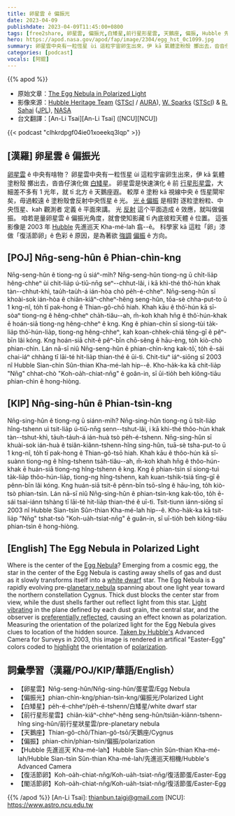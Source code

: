 ```yaml
---
title: 卵星雲 ê 偏振光
date: 2023-04-09
publishdate: 2023-04-09T11:45:00+0800
tags: [free2share, 卵星雲, 偏振光,白矮星,前行星形星雲, 天鵝座, 偏振, Hubble 先進巡天 Kha-mé-lah, 復活節卵, 閣活節卵]
hero: https://apod.nasa.gov/apod/fap/image/2304/egg_hst_0c1099.jpg
summary: 卵星雲中央有一粒恆星 ùi 這粒宇宙卵生出來，伊 kā 氣體塗粉殼 擲出去，沓沓仔演化做白矮星。
categories: [podcast]
vocals: [阿錕]
---
```


{{% apod %}}

- 原始文章：[The Egg Nebula in Polarized Light](https://apod.nasa.gov/apod/ap230409.html)
- 影像來源：[Hubble Heritage Team](http://heritage.stsci.edu/public/commonpages/hhp.html) ([STScI](http://www.stsci.edu/) / [AURA](http://www.aura-astronomy.org/)), [W. Sparks](http://heritage.stsci.edu/2003/09/bio/bio_sparks.html) ([STScI](http://www.stsci.edu/)) & [R. Sahai](http://heritage.stsci.edu/2003/09/bio/bio_sahai.html) ([JPL](http://www.jpl.nasa.gov/)), [NASA](http://www.nasa.gov/)
- 台文翻譯：[An-Li Tsai][An-Li Tsai] ([NCU][NCU])

{{< podcast "clhkrdpgf04ie01xoeekq3lqp" >}}

## [漢羅] 卵星雲 ê 偏振光
[卵星雲][Egg Nebula] ê 中央有啥物？
卵星雲中央有一粒恆星 ùi 這粒宇宙卵生出來，伊 kā 氣體塗粉殼 擲出去，沓沓仔演化做 [白矮星][white dwarf]。
卵星雲是快速演化 ê 前 [行星形星雲][planetary nebula]，大細差不多有 1 光年，就 tī 北方 ê 天鵝座遐。
較厚 ê 塗粉 kā 視線中央 ê 恆星閘牢矣，毋過較遠 ê 塗粉殼會反射中央恆星 ê 光。
[光 ê 偏振][Light vibrating] 是相對 逐粒塗粉粒、中央恆星、kah 觀測者 定義 ê 平面來講。
光 [反射][preferentially reflected] 這个平面造成 ê 效應，就叫做偏振。
咱若是量卵星雲 ê 偏振光角度，就會使知影藏 tī 內底彼粒天體 ê 位置。
這張影像是 2003 年 [Hubble][Taken by Hubble's] 先進巡天 Kha-mé-lah 翕--ê。
科學家 kā 這粒「卵」漆做「復活節卵」ê 色彩 ê 原因，是為著欲 [強調][highlight] [偏振][polarization] ê 方向。

## [POJ] Nn̄g-seng-hûn ê Phian-chìn-kng
Nn̄g-seng-hûn ê tiong-ng ū siáⁿ-mi̍h?
Nn̄g-seng-hûn tiong-ng ū chi̍t-lia̍p hêng-chheⁿ ùi chit-lia̍p ú-tiū-nn̄g seⁿ--chhut-lâi, i kā khì-thé thô͘-hún khak tàn--chhut-khì, tau̍h-tau̍h-á ián-hòa chò pe̍h-é-chheⁿ.
Nn̄g-seng-hûn sī khoài-sok ián-hòa ê chiân-kiâⁿ-chheⁿ-hêng seng-hûn, tōa-sè chha-put-to ū 1 kng-nî, to̍h tī pak-hong ê Thian-gô-chō hiah.
Khah kāu ê thô͘-hún kā sī-sòaⁿ tiong-ng ê hêng-chheⁿ cha̍h-tiâu--ah, m̄-koh khah hn̄g ê thô͘-hún-khak ē hoán-siā tiong-ng hêng-chheⁿ ê kng.
Kng ê phian-chìn sī siong-tùi ta̍k-lia̍p thô͘-hún-lia̍p, tiong-ng hêng-chheⁿ, kah koan-chhek-chiá tēng-gī ê pêⁿ-bīn lâi kóng.
Kng hoán-siā chit-ê pêⁿ-bīn chō-sêng ê hāu-èng, to̍h kiò-chò phian-chìn.
Lán nā-sī niû Nn̄g-seng-hûn ê phian-chìn-kng kak-tō͘, to̍h ē-sái chai-iáⁿ chhàng tī lāi-té hit-lia̍p thian-thé ê ūi-tì.
Chit-tiuⁿ iáⁿ-siōng sī 2003 nî Hubble Sian-chìn Sûn-thian Kha-mé-lah hip--ê.
Kho-ha̍k-ka kā  chit-lia̍p "Nn̄g" chhat-chò "Koh-oa̍h-chiat-nn̄g" ê goân-in, sī ūi-tio̍h beh kiông-tiāu phian-chìn ê hong-hiòng.

## [KIP] Nn̄g-sing-hûn ê Phian-tsìn-kng
Nn̄g-sing-hûn ê tiong-ng ū siánn-mi̍h?
Nn̄g-sing-hûn tiong-ng ū tsi̍t-lia̍p hîng-tshenn uì tsit-lia̍p ú-tiū-nn̄g senn--tshut-lâi, i kā khì-thé thôo-hún khak tàn--tshut-khì, ta̍uh-ta̍uh-á ián-huà tsò pe̍h-é-tshenn.
Nn̄g-sing-hûn sī khuài-sok ián-huà ê tsiân-kiânn-tshenn-hîng sing-hûn, tuā-sè tsha-put-to ū 1 kng-nî, to̍h tī pak-hong ê Thian-gô-tsō hiah.
Khah kāu ê thôo-hún kā sī-suànn tiong-ng ê hîng-tshenn tsa̍h-tiâu--ah, m̄-koh khah hn̄g ê thôo-hún-khak ē huán-siā tiong-ng hîng-tshenn ê kng.
Kng ê phian-tsìn sī siong-tuì ta̍k-lia̍p thôo-hún-lia̍p, tiong-ng hîng-tshenn, kah kuan-tshik-tsiá tīng-gī ê pênn-bīn lâi kóng.
Kng huán-siā tsit-ê pênn-bīn tsō-sîng ê hāu-ìng, to̍h kiò-tsò phian-tsìn.
Lán nā-sī niû Nn̄g-sing-hûn ê phian-tsìn-kng kak-tōo, to̍h ē-sái tsai-iánn tshàng tī lāi-té hit-lia̍p thian-thé ê uī-tì.
Tsit-tiunn iánn-siōng sī 2003 nî Hubble Sian-tsìn Sûn-thian Kha-mé-lah hip--ê.
Kho-ha̍k-ka kā  tsit-lia̍p "Nn̄g" tshat-tsò "Koh-ua̍h-tsiat-nn̄g" ê guân-in, sī uī-tio̍h beh kiông-tiāu phian-tsìn ê hong-hiòng.

## [English] The Egg Nebula in Polarized Light
Where is the center of the [Egg Nebula][Egg Nebula]?
Emerging from a cosmic egg, the star in the center of the Egg Nebula is casting away shells of gas and dust as it slowly transforms itself into a [white dwarf][white dwarf] star.
The Egg Nebula is a rapidly evolving pre-[planetary nebula][planetary nebula] spanning about one light year toward the northern constellation Cygnus.
Thick dust blocks the center star from view, while the dust shells farther out reflect light from this star.
[Light vibrating][Light vibrating] in the plane defined by each dust grain, the central star, and the observer is [preferentially reflected][preferentially reflected], causing an effect known as polarization.
Measuring the orientation of the polarized light for the Egg Nebula gives clues to location of the hidden source.
[Taken by Hubble's][Taken by Hubble's] Advanced Camera for Surveys in 2003, this image is rendered in artifical "Easter-Egg" colors coded to [highlight][highlight] the orientation of [polarization][polarization].

## 詞彙學習（漢羅/POJ/KIP/華語/English）
- 【卵星雲】Nn̄g-seng-hûn/Nn̄g-sing-hûn/蛋星雲/Egg Nebula
- 【偏振光】phian-chìn-kng/phian-tsìn-kng/偏振光/Polarized Light
- 【白矮星】pe̍h-é-chheⁿ/pe̍h-é-tshenn/白矮星/white dwarf star
- 【前行星形星雲】chiân-kiâⁿ-chheⁿ-hêng seng-hûn/tsiân-kiânn-tshenn-hîng sing-hûn/前行星狀星雲/pre-planetary nebula
- 【天鵝座】Thian-gô-chō/Thian-gô-tsō/天鵝座/Cygnus
- 【偏振】phian-chìn/phian-tsìn/偏振/polarization
- 【Hubble 先進巡天 Kha-mé-lah】Hubble Sian-chìn Sûn-thian Kha-mé-lah/Hubble Sian-tsìn Sûn-thian Kha-mé-lah/先進巡天相機/Hubble's Advanced Camera
- 【復活節卵】Koh-oa̍h-chiat-nn̄g/Koh-ua̍h-tsiat-nn̄g/復活節蛋/Easter-Egg
- 【閣活節卵】Koh-oa̍h-chiat-nn̄g/Koh-ua̍h-tsiat-nn̄g/復活節蛋/Easter-Egg

{{% /apod %}}
[An-Li Tsai]: thianbun.taigi@gmail.com
[NCU]: https://www.astro.ncu.edu.tw

[copyright]: https://apod.nasa.gov/apod/fap/lib/about_apod.html#srapply
[License]: https://creativecommons.org/licenses/by/2.0/

[Egg Nebula]:https://hubblesite.org/contents/media/images/1997/11/475-Image.html
[white dwarf]:https://ui.adsabs.harvard.edu/abs/1978PASA....3..220B/abstract
[planetary nebula]:https://en.wikipedia.org/wiki/Planetary_nebula
[Light vibrating]:https://svs.gsfc.nasa.gov/4580
[preferentially reflected]:http://hyperphysics.phy-astr.gsu.edu/hbase/phyopt/polar.html
[Taken by Hubble's]:https://hubblesite.org/contents/media/images/2003/09/1305-Image.html
[highlight]:https://hubblesite.org/contents/media/images/1997/11/475-Image.html
[polarization]:https://www.nasa.gov/stem-ed-resources/polarization-of-light.html
